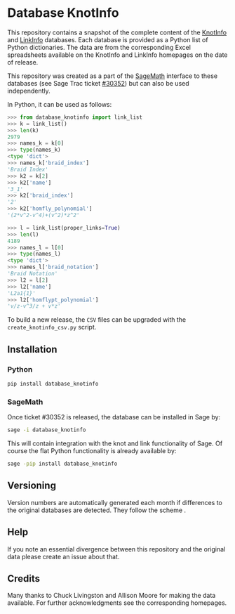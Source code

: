# Database KnotInfo

This repository contains a snapshot of the complete content
of the [KnotInfo](https://knotinfo.math.indiana.edu/) and
[LinkInfo](https://linkinfo.sitehost.iu.edu/) databases.
Each database is provided as a Python list of Python dictionaries.
The data are from the corresponding Excel spreadsheets available
on the KnotInfo and LinkInfo homepages on the date of release.

This repository was created as a part of the
[SageMath](https://www.sagemath.org/) interface to these databases
(see Sage Trac ticket [#30352](https://trac.sagemath.org/ticket/30352))
but can also be used independently.

In Python, it can be used as follows:

```python
>>> from database_knotinfo import link_list
>>> k = link_list()
>>> len(k)
2979
>>> names_k = k[0]
>>> type(names_k)
<type 'dict'>
>>> names_k['braid_index']
'Braid Index'
>>> k2 = k[2]
>>> k2['name']
'3_1'
>>> k2['braid_index']
'2'
>>> k2['homfly_polynomial']
'(2*v^2-v^4)+(v^2)*z^2'

>>> l = link_list(proper_links=True)
>>> len(l)
4189
>>> names_l = l[0]
>>> type(names_l)
<type 'dict'>
>>> names_l['braid_notation']
'Braid Notation'
>>> l2 = l[2]
>>> l2['name']
'L2a1{1}'
>>> l2['homflypt_polynomial']
'v/z-v^3/z + v*z'
```

To build a new release, the `CSV` files can be upgraded
with the `create_knotinfo_csv.py` script.

## Installation

### Python

```bash
pip install database_knotinfo
```

### SageMath

Once ticket #30352 is released, the database can be installed in Sage by:

```bash
sage -i database_knotinfo
```

This will contain integration with the knot and link functionality of Sage.
Of course the flat Python functionality is already available by:

```bash
sage -pip install database_knotinfo
```

## Versioning

Version numbers are automatically generated each month if differences to the
original databases are detected. They follow the scheme
<year of the century>.<month>

## Help

If you note an essential divergence between this repository
and the original data please create an issue about that.

## Credits

Many thanks to Chuck Livingston and Allison Moore for making the data
available. For further acknowledgments see the corresponding homepages.
